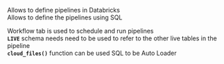 Allows to define pipelines in Databricks  
Allows to define the pipelines using SQL 

Workflow tab is used to schedule and run pipelines  
**`LIVE`** schema needs need to be used to refer to the other live tables in the pipeline  
**`cloud_files()`** function can be used SQL to be Auto Loader
